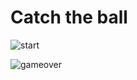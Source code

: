# Catch the ball

![start](https://github.com/gautamgupta1811/catchball_game/blob/master/start.png)

![gameover](https://github.com/gautamgupta1811/catchball_game/blob/master/Gameover.png)
